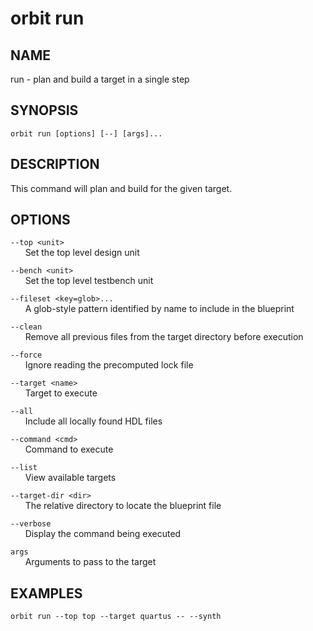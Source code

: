 # __orbit run__

## __NAME__

run - plan and build a target in a single step

## __SYNOPSIS__

```
orbit run [options] [--] [args]...
```

## __DESCRIPTION__

This command will plan and build for the given target.

## __OPTIONS__

`--top <unit>`  
      Set the top level design unit

`--bench <unit>`  
      Set the top level testbench unit

`--fileset <key=glob>...`  
      A glob-style pattern identified by name to include in the blueprint

`--clean`  
      Remove all previous files from the target directory before execution

`--force`  
      Ignore reading the precomputed lock file

`--target <name>`  
      Target to execute

`--all`  
      Include all locally found HDL files

`--command <cmd>`  
      Command to execute

`--list`  
      View available targets

`--target-dir <dir>`  
      The relative directory to locate the blueprint file

`--verbose`  
      Display the command being executed

`args`  
      Arguments to pass to the target

## __EXAMPLES__

```
orbit run --top top --target quartus -- --synth
```

